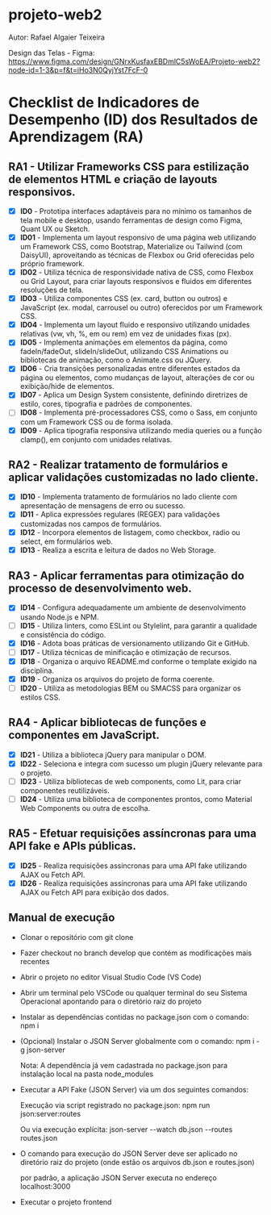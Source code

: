 # projeto-web2

Autor: Rafael Algaier Teixeira

Design das Telas - Figma:
https://www.figma.com/design/GNrxKusfaxEBDmlC5sWoEA/Projeto-web2?node-id=1-3&p=f&t=iHo3N0QyjYst7FcF-0

# Checklist de Indicadores de Desempenho (ID) dos Resultados de Aprendizagem (RA)

## RA1 - Utilizar Frameworks CSS para estilização de elementos HTML e criação de layouts responsivos.

- [x] **ID0** - Prototipa interfaces adaptáveis para no mínimo os tamanhos de tela mobile e desktop, usando ferramentas de design como Figma, Quant UX ou Sketch.
- [x] **ID01** - Implementa um layout responsivo de uma página web utilizando um Framework CSS, como Bootstrap, Materialize ou Tailwind (com DaisyUI), aproveitando as técnicas de Flexbox ou Grid oferecidas pelo próprio framework.
- [x] **ID02** - Utiliza técnica de responsividade nativa de CSS, como Flexbox ou Grid Layout, para criar layouts responsivos e fluidos em diferentes resoluções de tela.
- [x] **ID03** - Utiliza componentes CSS (ex. card, button ou outros) e JavaScript (ex. modal, carrousel ou outro) oferecidos por um Framework CSS.
- [x] **ID04** - Implementa um layout fluido e responsivo utilizando unidades relativas (vw, vh, %, em ou rem) em vez de unidades fixas (px).
- [x] **ID05** - Implementa animações em elementos da página, como fadeIn/fadeOut, slideIn/slideOut, utilizando CSS Animations ou bibliotecas de animação, como o Animate.css ou JQuery.
- [x] **ID06** - Cria transições personalizadas entre diferentes estados da página ou elementos, como mudanças de layout, alterações de cor ou exibição/hide de elementos.
- [x] **ID07** - Aplica um Design System consistente, definindo diretrizes de estilo, cores, tipografia e padrões de componentes.
- [ ] **ID08** - Implementa pré-processadores CSS, como o Sass, em conjunto com um Framework CSS ou de forma isolada.
- [x] **ID09** - Aplica tipografia responsiva utilizando media queries ou a função clamp(), em conjunto com unidades relativas.

## RA2 - Realizar tratamento de formulários e aplicar validações customizadas no lado cliente.

- [x] **ID10** - Implementa tratamento de formulários no lado cliente com apresentação de mensagens de erro ou sucesso.
- [x] **ID11** - Aplica expressões regulares (REGEX) para validações customizadas nos campos de formulários.
- [x] **ID12** - Incorpora elementos de listagem, como checkbox, radio ou select, em formulários web.
- [x] **ID13** - Realiza a escrita e leitura de dados no Web Storage.

## RA3 - Aplicar ferramentas para otimização do processo de desenvolvimento web.

- [x] **ID14** - Configura adequadamente um ambiente de desenvolvimento usando Node.js e NPM.
- [ ] **ID15** - Utiliza linters, como ESLint ou Stylelint, para garantir a qualidade e consistência do código.
- [x] **ID16** - Adota boas práticas de versionamento utilizando Git e GitHub.
- [ ] **ID17** - Utiliza técnicas de minificação e otimização de recursos.
- [x] **ID18** - Organiza o arquivo README.md conforme o template exigido na disciplina.
- [x] **ID19** - Organiza os arquivos do projeto de forma coerente.
- [ ] **ID20** - Utiliza as metodologias BEM ou SMACSS para organizar os estilos CSS.

## RA4 - Aplicar bibliotecas de funções e componentes em JavaScript.

- [x] **ID21** - Utiliza a biblioteca jQuery para manipular o DOM.
- [x] **ID22** - Seleciona e integra com sucesso um plugin jQuery relevante para o projeto.
- [ ] **ID23** - Utiliza bibliotecas de web components, como Lit, para criar componentes reutilizáveis.
- [ ] **ID24** - Utiliza uma biblioteca de componentes prontos, como Material Web Components ou outra de escolha.

## RA5 - Efetuar requisições assíncronas para uma API fake e APIs públicas.

- [x] **ID25** - Realiza requisições assíncronas para uma API fake utilizando AJAX ou Fetch API.
- [x] **ID26** - Realiza requisições assíncronas para uma API fake utilizando AJAX ou Fetch API para exibição dos dados.

## Manual de execução

* Clonar o repositório com git clone

*  Fazer checkout no branch develop que contém as modificações mais recentes

*  Abrir o projeto no editor Visual Studio Code (VS Code)

*  Abrir um terminal pelo VSCode ou qualquer terminal do seu Sistema Operacional apontando para o diretório raiz do projeto

*  Instalar as dependências contidas no package.json com o comando: npm i

*   (Opcional) Instalar o JSON Server globalmente com o comando: npm i -g json-server

    Nota: A dependência já vem cadastrada no package.json para instalação local na pasta node_modules

*  Executar a API Fake (JSON Server) via um dos seguintes comandos:

    Execução via script registrado no package.json: npm run json:server:routes

    Ou via execução explícita: json-server --watch db.json --routes routes.json

*  O comando para execução do JSON Server deve ser aplicado no diretório raiz do projeto (onde estão os arquivos db.json e routes.json)

    por padrão, a aplicação JSON Server executa no endereço localhost:3000

*  Executar o projeto frontend

